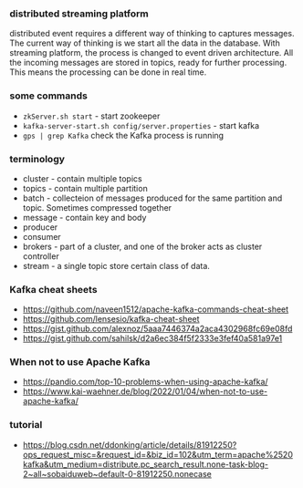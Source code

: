 
### distributed streaming platform
distributed event requires a different way of thinking to captures messages.  The current way of thinking is we start all the data in the database.  With streaming platform, the process is changed to event driven architecture.  All the incoming messages are stored in topics, ready for further processing.  This means the processing can be done in real time.

### some commands 

* ```zkServer.sh start``` - start zookeeper 
* ```kafka-server-start.sh config/server.properties``` - start kafka
* ```gps | grep Kafka``` check the Kafka process is running

### terminology 
* cluster - contain multiple topics
* topics - contain multiple partition
* batch - collecteion of messages produced for the same partition and topic. Sometimes  compressed together
* message - contain key and body
* producer
* consumer
* brokers - part of a cluster, and one of the broker acts as cluster controller
* stream - a single topic store certain class of data.


### Kafka cheat sheets
* https://github.com/naveen1512/apache-kafka-commands-cheat-sheet
* https://github.com/lensesio/kafka-cheat-sheet
* https://gist.github.com/alexnoz/5aaa7446374a2aca4302968fc69e08fd
* https://gist.github.com/sahilsk/d2a6ec384f5f2333e3fef40a581a97e1

### When not to use Apache Kafka
* https://pandio.com/top-10-problems-when-using-apache-kafka/
* https://www.kai-waehner.de/blog/2022/01/04/when-not-to-use-apache-kafka/


### tutorial
* https://blog.csdn.net/ddonking/article/details/81912250?ops_request_misc=&request_id=&biz_id=102&utm_term=apache%2520kafka&utm_medium=distribute.pc_search_result.none-task-blog-2~all~sobaiduweb~default-0-81912250.nonecase
